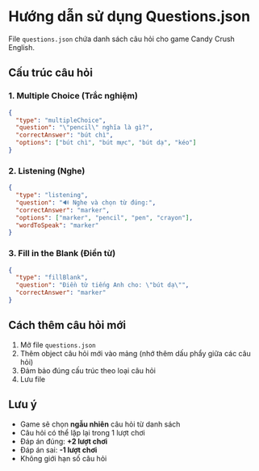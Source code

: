# Hướng dẫn sử dụng Questions.json

File `questions.json` chứa danh sách câu hỏi cho game Candy Crush English.

## Cấu trúc câu hỏi

### 1. Multiple Choice (Trắc nghiệm)

```json
{
  "type": "multipleChoice",
  "question": "\"pencil\" nghĩa là gì?",
  "correctAnswer": "bút chì",
  "options": ["bút chì", "bút mực", "bút dạ", "kéo"]
}
```

### 2. Listening (Nghe)

```json
{
  "type": "listening",
  "question": "🔊 Nghe và chọn từ đúng:",
  "correctAnswer": "marker",
  "options": ["marker", "pencil", "pen", "crayon"],
  "wordToSpeak": "marker"
}
```

### 3. Fill in the Blank (Điền từ)

```json
{
  "type": "fillBlank",
  "question": "Điền từ tiếng Anh cho: \"bút dạ\"",
  "correctAnswer": "marker"
}
```

## Cách thêm câu hỏi mới

1. Mở file `questions.json`
2. Thêm object câu hỏi mới vào mảng (nhớ thêm dấu phẩy giữa các câu hỏi)
3. Đảm bảo đúng cấu trúc theo loại câu hỏi
4. Lưu file

## Lưu ý

- Game sẽ chọn **ngẫu nhiên** câu hỏi từ danh sách
- Câu hỏi có thể lặp lại trong 1 lượt chơi
- Đáp án đúng: **+2 lượt chơi**
- Đáp án sai: **-1 lượt chơi**
- Không giới hạn số câu hỏi

